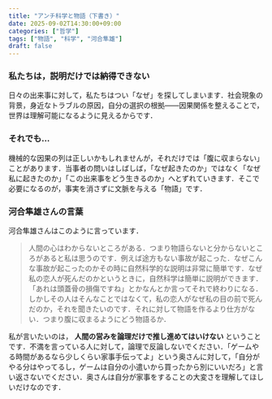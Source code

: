 ```yaml
---
title: "アンチ科学と物語（下書き）"
date: 2025-09-02T14:30:00+09:00
categories: ["哲学"]
tags: ["物語", "科学", "河合隼雄"]
draft: false
---
```


### 私たちは，説明だけでは納得できない
日々の出来事に対して，私たちはつい「なぜ」を探してしまいます．社会現象の背景，身近なトラブルの原因，自分の選択の根拠――因果関係を整えることで，世界は理解可能になるように見えるからです．


### それでも...
機械的な因果の列は正しいかもしれませんが，それだけでは「腹に収まらない」ことがあります．当事者の問いはしばしば，「なぜ起きたのか」ではなく「なぜ私に起きたのか」「この出来事をどう生きるのか」へとずれていきます．そこで必要になるのが，事実を消さずに文脈を与える「物語」です．


### 河合隼雄さんの言葉
河合隼雄さんはこのように言っています．
>人間の心はわからないところがある．つまり物語らないと分からないところがあると私は思うのです．例えば途方もない事故が起こった．なぜこんな事故が起こったのかその時に自然科学的な説明は非常に簡単です．なぜ私の恋人が死んだのかというときに，自然科学は簡単に説明ができます．「あれは頭蓋骨の損傷ですね」とかなんとか言ってそれで終わりになる．しかしその人はそんなことではなくて，私の恋人がなぜ私の目の前で死んだのか，それを聞きたいのです．それに対して物語を作るより仕方がない．つまり腹に収まるようにどう物語るか．



私が言いたいのは，
**人間の営みを論理だけで推し進めてはいけない**
ということです．不満を言っている人に対して，論理で反論しないでください．「ゲームやる時間があるなら少しくらい家事手伝ってよ」という奥さんに対して，「自分がやる分はやってるし，ゲームは自分の小遣いから買ったから別にいいだろ」と言い返さないでください．奥さんは自分が家事をすることの大変さを理解してほしいだけなのです．